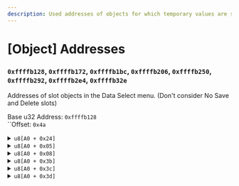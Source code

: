 ```yaml
---
description: Used addresses of objects for which temporary values are set.
---
```


# \[Object] Addresses

### `0xffffb128`, `0xffffb172`, `0xffffb1bc`, `0xffffb206`, `0xffffb250`, `0xffffb292`, `0xffffb2e4`, `0xffffb32e`

Addresses of slot objects in the Data Select menu. (Don't consider No Save and Delete slots)

Base u32 Address: `0xffffb128`\
``Offset: `0x4a`

<details>

<summary><code>u8[A0 + 0x24]</code></summary>

Returns `0x00` if not an extra character, or the ID of the shown character.

</details>

<details>

<summary><code>u8[A0 + 0x05]</code></summary>

The right value of the saved extra character for the slot. It determines the value for `u8[A0 + 0x24]`.

</details>

<details>

<summary><code>u8[A0 + 0x08]</code></summary>

A temporary value that is set when deleting a slot with an extra character. Returns `true`.

</details>

<details>

<summary><code>u8[A0 + 0x3b]</code></summary>

Returns `true` for the locked character.

</details>

<details>

<summary><code>u8[A0 + 0x3c]</code></summary>

Sets to `true` when trying to create a save with a locked extra character.

</details>

<details>

<summary><code>u8[A0 + 0x3d]</code></summary>

While `u8[A0 + 0x3c]` is set, this counts up to `48` value to stop flashing.

</details>

